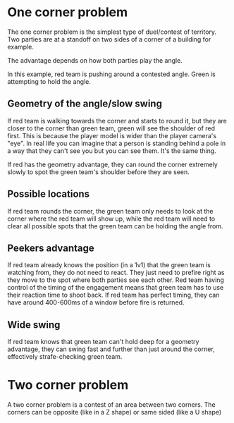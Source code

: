 # One corner problem
The one corner problem is the simplest type of duel/contest of territory. Two parties are at a standoff on two sides of a corner of a building for example.

The advantage depends on how both parties play the angle.

In this example, red team is pushing around a contested angle. Green is attempting to hold the angle.

## Geometry of the angle/slow swing
If red team is walking towards the corner and starts to round it, but they are closer to the corner than green team, green will see the shoulder of red first. This is because the player model is wider than the player camera's "eye". In real life you can imagine that a person is standing behind a pole in a way that they can't see you but you can see them. It's the same thing.

If red has the geometry advantage, they can round the corner extremely slowly to spot the green team's shoulder before they are seen.

## Possible locations
If red team rounds the corner, the green team only needs to look at the corner where the red team will show up, while the red team will need to clear all possible spots that the green team can be holding the angle from.

## Peekers advantage
If red team already knows the position (in a 1v1) that the green team is watching from, they do not need to react. They just need to prefire right as they move to the spot where both parties see each other. Red team having control of the timing of the engagement means that green team has to use their reaction time to shoot back. If red team has perfect timing, they can have around 400-600ms of a window before fire is returned.

## Wide swing
If red team knows that green team can't hold deep for a geometry advantage, they can swing fast and further than just around the corner, effectively strafe-checking green team.

# Two corner problem
A two corner problem is a contest of an area between two corners. The corners can be opposite (like in a Z shape) or same sided (like a U shape)
